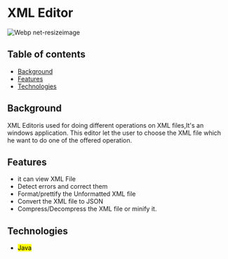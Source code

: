 # XML Editor

![Webp net-resizeimage](https://user-images.githubusercontent.com/94222362/146661884-bbf89690-0b35-4f23-927c-28a18604b660.png)
## Table of contents
+ [Background](#Background)
+ [Features](#Features)
+ [Technologies](Technologies)
## Background
 XML Editoris used for doing different operations on XML files,It's an windows application.
 This editor let the user to choose the XML file which he want to do one of the offered operation.
## Features

+ it can view XML File
+	Detect errors and correct them
+ Format/prettify the Unformatted XML file
+ Convert the XML file to JSON
+ Compress/Decompress the XML file or minify it.
 ## Technologies
+ <mark>Java</mark> 
